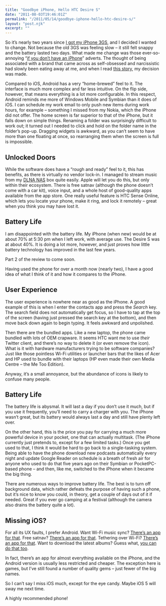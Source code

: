 ```yaml
---
title: "Goodbye iPhone, Hello HTC Desire S"
date: "2011-08-03T19:46:01Z"
permalink: "/2011/05/14/goodbye-iphone-hello-htc-desire-s/"
layout: "post.njk"
excerpt: ""
---
```


So it’s nearly two years since [I got my iPhone 3GS](/2009/07/08/goodbye-nokia-n95-hello-iphone/), and I decided I wanted to change. Not because the old 3GS was feeling slow – it still felt snappy and the battery lasted two days. What made me change was those ever-so-annoying “[if you don’t have an iPhone](http://www.youtube.com/watch?v=onLYKU-CNhM)” adverts. The thought of being associated with a brand that came across as self-obsessed and narcissistic had slowly been eating away at me, and when I read [this story](http://news.cnet.com/as-iflow-reader-app-closes-harsh-words-for-apple/8301-17938_105-20061802-1.html), my decision was made.

Compared to iOS, Android has a very “home-brewed” feel to it. The interface is much more complex and far less intuitive. On the flip side, however, that means everything is a lot more configurable. In this respect, Android reminds me more of Windows Mobile and Symbian than it does of iOS. I can schedule my work email to only push new items during work hours, for example – something I missed from my Nokia, which the iPhone did not offer. The home screen is far superior to that of the iPhone, but it falls down on simple things. Renaming a folder was surprisingly difficult to work out; it turned out I needed to click and hold on the folder name in the folder’s pop-up. Dragging widgets is awkward, as you can’t seem to have more than one floating at once, so rearranging them when the screen is full is impossible.

## Unlocked Doors

While the software does have a “rough and ready” feel to it, this has benefits, as there is virtually no vendor lock-in. I managed to stream music from my [DLNA NAS](http://www.imarc.co.uk/marcwickens/2010/03/gadget-review-iomega-nas-media-server/) box quite easily. Apple will let you do this, but only within their ecosystem. There is free satnav (although the phone doesn’t come with a car kit), voice input, and a whole host of good-quality apps available from the app store. One really useful feature is HTC Sense Online, which lets you locate your phone, make it ring, and lock it remotely – great when you think you may have lost it.

## Battery Life

I am disappointed with the battery life. My iPhone (when new) would be at about 70% at 5:30 pm when I left work, with average use. The Desire S was at about 40%. It is doing a lot more, however, and just proves how little battery technology has improved in the last few years.

Part 2 of the review to come soon.

Having used the phone for over a month now (nearly two), I have a good idea of what I think of it and how it compares to the iPhone.

## User Experience

The user experience is nowhere near as good as the iPhone. A good example of this is when I enter the contacts app and press the *Search* key. The search field does not automatically get focus, so I have to tap at the top of the screen (having just pressed the search key at the bottom), and then move back down again to begin typing. It feels awkward and unpolished.

Then there are the bundled apps. Like a new laptop, the phone came bundled with lots of OEM crapware. It seems HTC want me to use *their* Twitter client, and there’s no way to delete it (or even remove the icon). What is it with hardware manufacturers trying to be software companies? Just like those pointless Wi-Fi utilities or launcher bars that the likes of Acer and HP used to bundle with their laptops (HP even made their own Media Centre – the Me Too Edition).

Anyway, it’s a small annoyance, but the abundance of icons is likely to confuse many people.

## Battery Life

The battery life is abysmal. It will last a day if you don’t use it much, but if you use it frequently, you’ll need to carry a charger with you. The iPhone wasn’t great, but its battery would always last a day and still have plenty left over.

On the other hand, this is the price you pay for carrying a much more powerful device in your pocket, one that can actually multitask. (The iPhone currently just pretends to, except for a few limited tasks.) Once you get used to that, I think it would be hard to go back to a single-tasking system. Being able to have the phone download new podcasts automatically every night and update Google Reader on schedule is a breath of fresh air for anyone who used to do that five years ago on their Symbian or PocketPC-based phone – and then, like me, switched to the iPhone when it became the big thing.

There are numerous ways to improve battery life. The best is to turn off background data, which rather defeats the purpose of having such a phone, but it’s nice to know you could, in theory, get a couple of days out of it if needed. Great if you ever go camping at a festival (although the camera also drains the battery quite a lot).

## Missing iOS?

For all its UX faults, I prefer Android. Want Wi-Fi music sync? [There’s an app for that](http://www.winamp.com/android). Free satnav? [There’s an app for that](http://www.google.com/mobile/navigation/). Tethering over Wi-Fi? [There’s an app for that](http://www.engadget.com/2010/05/13/android-2-2-froyo-to-include-usb-tethering-wifi-hotspot-funct/). Want to download the latest albums? Guess what, [you can do that too](https://market.android.com/details?id=com.amazon.mp3 "Amazon MP3").

In fact, there’s an app for almost everything available on the iPhone, and the Android version is usually less restricted and cheaper. The exception here is games, but I’ve still found a number of quality gems – just fewer of the big names.

So I can’t say I miss iOS much, except for the eye candy. Maybe iOS 5 will sway me next time.

A highly recommended phone!